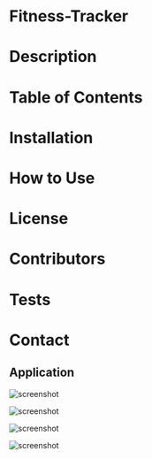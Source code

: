 # Fitness-Tracker

# Description

# Table of Contents

# Installation 

# How to Use

# License

# Contributors

# Tests

# Contact



## Application

![screenshot]()

![screenshot]()

![screenshot]()

![screenshot]()
